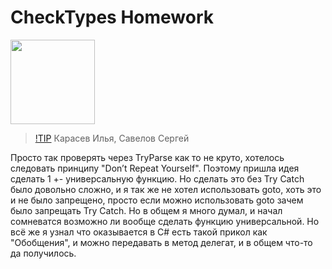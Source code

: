 # CheckTypes Homework
<img src="https://github.com/user-attachments/assets/f57852aa-b866-4a98-b1f2-5788c74bcd49" width="135" />

> [!TIP](Выполняли)
> Карасев Илья, Савелов Сергей


Просто так проверять через TryParse как то не круто, хотелось следовать принципу "Don’t Repeat Yourself". 
Поэтому пришла идея сделать 1 +- универсальную функцию. Но сделать это без Try Catch было довольно сложно,
и я так же не хотел использовать goto, хоть это и не было запрещено, просто если можно использовать goto
зачем было запрещать Try Catch. Но в общем я много думал, и начал сомневатся возможно ли вообще сделать функцию
универсальной. Но всё же я узнал что оказывается в C# есть такой прикол как "Обобщения", 
и можно передавать в метод делегат, и в общем что-то да получилось.
